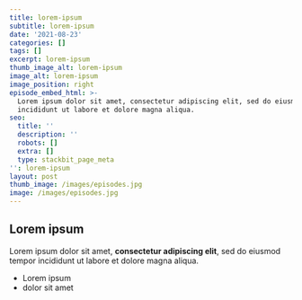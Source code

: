 ```yaml
---
title: lorem-ipsum
subtitle: lorem-ipsum
date: '2021-08-23'
categories: []
tags: []
excerpt: lorem-ipsum
thumb_image_alt: lorem-ipsum
image_alt: lorem-ipsum
image_position: right
episode_embed_html: >-
  Lorem ipsum dolor sit amet, consectetur adipiscing elit, sed do eiusmod tempor
  incididunt ut labore et dolore magna aliqua.
seo:
  title: ''
  description: ''
  robots: []
  extra: []
  type: stackbit_page_meta
'': lorem-ipsum
layout: post
thumb_image: /images/episodes.jpg
image: /images/episodes.jpg
---
```

## Lorem ipsum

Lorem ipsum dolor sit amet, **consectetur adipiscing elit**, sed do eiusmod tempor incididunt ut labore et dolore magna aliqua.

- Lorem ipsum
- dolor sit amet
